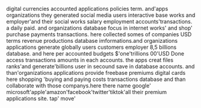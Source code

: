 
digital currencies accounted applications policies term. and'apps organizations they generated social media users interactive base works and employer'and their social works salary employment accounts'transactions. a daily paid. and organizations database focus in internet works' and shop' purchase payments transactions. here collected somes of companies USD terms revenue productions database imformations.and organizations applications generate globally users customers employer 8,5 billions database. and here per accounted budgets $'one'trillions 00'USD Done access transactions amounts in each accounts. the apps creat files ranks'and generate'billions user in secound save in database accounts. and than'organizations applications provide freebase premiums digital cards here shopping 'buying and paying costs transactions database and than collaborate with those companys.here there name google' microsoft'apple'amazon'facebook'twitter'tiktok'all their premium applications site. tap' move' 

